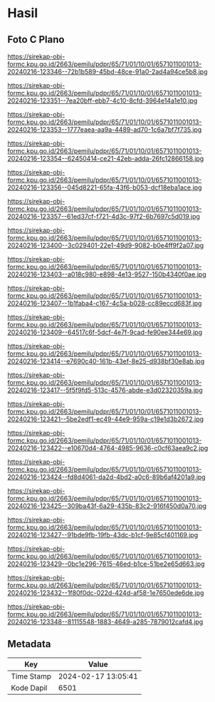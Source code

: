 # Hasil

## Foto C Plano

https://sirekap-obj-formc.kpu.go.id/2663/pemilu/pdpr/65/71/01/10/01/6571011001013-20240216-123346--72b1b589-45bd-48ce-91a0-2ad4a94ce5b8.jpg

https://sirekap-obj-formc.kpu.go.id/2663/pemilu/pdpr/65/71/01/10/01/6571011001013-20240216-123351--7ea20bff-ebb7-4c10-8cfd-3964e14a1e10.jpg

https://sirekap-obj-formc.kpu.go.id/2663/pemilu/pdpr/65/71/01/10/01/6571011001013-20240216-123353--1777eaea-aa9a-4489-ad70-1c6a7bf7f735.jpg

https://sirekap-obj-formc.kpu.go.id/2663/pemilu/pdpr/65/71/01/10/01/6571011001013-20240216-123354--62450414-ce21-42eb-adda-26fc12866158.jpg

https://sirekap-obj-formc.kpu.go.id/2663/pemilu/pdpr/65/71/01/10/01/6571011001013-20240216-123356--045d8221-65fa-43f6-b053-dcf18eba1ace.jpg

https://sirekap-obj-formc.kpu.go.id/2663/pemilu/pdpr/65/71/01/10/01/6571011001013-20240216-123357--61ed37cf-f721-4d3c-97f2-6b7697c5d019.jpg

https://sirekap-obj-formc.kpu.go.id/2663/pemilu/pdpr/65/71/01/10/01/6571011001013-20240216-123400--3c029401-22e1-49d9-9082-b0e4ff9f2a07.jpg

https://sirekap-obj-formc.kpu.go.id/2663/pemilu/pdpr/65/71/01/10/01/6571011001013-20240216-123403--a018c980-e898-4e13-9527-150b4340f0ae.jpg

https://sirekap-obj-formc.kpu.go.id/2663/pemilu/pdpr/65/71/01/10/01/6571011001013-20240216-123407--1b1faba4-c167-4c5a-b028-cc89eccd683f.jpg

https://sirekap-obj-formc.kpu.go.id/2663/pemilu/pdpr/65/71/01/10/01/6571011001013-20240216-123409--64517c6f-5dcf-4e7f-9cad-fe90ee344e69.jpg

https://sirekap-obj-formc.kpu.go.id/2663/pemilu/pdpr/65/71/01/10/01/6571011001013-20240216-123414--e7690c40-161b-43ef-8e25-d938bf30e8ab.jpg

https://sirekap-obj-formc.kpu.go.id/2663/pemilu/pdpr/65/71/01/10/01/6571011001013-20240216-123417--5f5f9fd5-513c-4576-abde-e3d02320359a.jpg

https://sirekap-obj-formc.kpu.go.id/2663/pemilu/pdpr/65/71/01/10/01/6571011001013-20240216-123421--5be2edf1-ec49-44e9-959a-c19e1d3b2672.jpg

https://sirekap-obj-formc.kpu.go.id/2663/pemilu/pdpr/65/71/01/10/01/6571011001013-20240216-123422--e10670d4-4764-4985-9636-c0cf63aea9c2.jpg

https://sirekap-obj-formc.kpu.go.id/2663/pemilu/pdpr/65/71/01/10/01/6571011001013-20240216-123424--fd8d4061-da2d-4bd2-a0c6-89b6af4201a9.jpg

https://sirekap-obj-formc.kpu.go.id/2663/pemilu/pdpr/65/71/01/10/01/6571011001013-20240216-123425--309ba43f-6a29-435b-83c2-916f450d0a70.jpg

https://sirekap-obj-formc.kpu.go.id/2663/pemilu/pdpr/65/71/01/10/01/6571011001013-20240216-123427--91bde9fb-19fb-43dc-b1cf-9e85cf401169.jpg

https://sirekap-obj-formc.kpu.go.id/2663/pemilu/pdpr/65/71/01/10/01/6571011001013-20240216-123429--0bc1e296-7615-46ed-b1ce-51be2e65d663.jpg

https://sirekap-obj-formc.kpu.go.id/2663/pemilu/pdpr/65/71/01/10/01/6571011001013-20240216-123432--1f80f0dc-022d-424d-af58-1e7650ede6de.jpg

https://sirekap-obj-formc.kpu.go.id/2663/pemilu/pdpr/65/71/01/10/01/6571011001013-20240216-123348--81115548-1883-4649-a285-7879012cafd4.jpg


## Metadata

| Key        | Value               |
| ---------- | ------------------- |
| Time Stamp | 2024-02-17 13:05:41 |
| Kode Dapil | 6501                |



